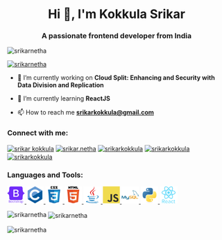 <h1 align="center">Hi 👋, I'm Kokkula Srikar</h1>
<h3 align="center">A passionate frontend developer from India</h3>

<p align="left"> <img src="https://komarev.com/ghpvc/?username=srikarnetha&label=Profile%20views&color=0e75b6&style=flat" alt="srikarnetha" /> </p>

<p align="left"> <a href="https://github.com/ryo-ma/github-profile-trophy"><img src="https://github-profile-trophy.vercel.app/?username=srikarnetha" alt="srikarnetha" /></a> </p>

- 🔭 I’m currently working on **Cloud Split: Enhancing and Security with Data Division and Replication**

- 🌱 I’m currently learning **ReactJS**

- 📫 How to reach me **srikarkokkula@gmail.com**

<h3 align="left">Connect with me:</h3>
<p align="left">
<a href="https://linkedin.com/in/srikar kokkula" target="blank"><img align="center" src="https://raw.githubusercontent.com/rahuldkjain/github-profile-readme-generator/master/src/images/icons/Social/linked-in-alt.svg" alt="srikar kokkula" height="30" width="40" /></a>
<a href="https://instagram.com/srikar.netha" target="blank"><img align="center" src="https://raw.githubusercontent.com/rahuldkjain/github-profile-readme-generator/master/src/images/icons/Social/instagram.svg" alt="srikar.netha" height="30" width="40" /></a>
<a href="https://www.hackerrank.com/srikarkokkula" target="blank"><img align="center" src="https://raw.githubusercontent.com/rahuldkjain/github-profile-readme-generator/master/src/images/icons/Social/hackerrank.svg" alt="srikarkokkula" height="30" width="40" /></a>
<a href="https://www.leetcode.com/srikarkokkula" target="blank"><img align="center" src="https://raw.githubusercontent.com/rahuldkjain/github-profile-readme-generator/master/src/images/icons/Social/leet-code.svg" alt="srikarkokkula" height="30" width="40" /></a>
<a href="https://auth.geeksforgeeks.org/user/srikarkokkula" target="blank"><img align="center" src="https://raw.githubusercontent.com/rahuldkjain/github-profile-readme-generator/master/src/images/icons/Social/geeks-for-geeks.svg" alt="srikarkokkula" height="30" width="40" /></a>
</p>

<h3 align="left">Languages and Tools:</h3>
<p align="left"> <a href="https://getbootstrap.com" target="_blank" rel="noreferrer"> <img src="https://raw.githubusercontent.com/devicons/devicon/master/icons/bootstrap/bootstrap-plain-wordmark.svg" alt="bootstrap" width="40" height="40"/> </a> <a href="https://www.cprogramming.com/" target="_blank" rel="noreferrer"> <img src="https://raw.githubusercontent.com/devicons/devicon/master/icons/c/c-original.svg" alt="c" width="40" height="40"/> </a> <a href="https://www.w3schools.com/css/" target="_blank" rel="noreferrer"> <img src="https://raw.githubusercontent.com/devicons/devicon/master/icons/css3/css3-original-wordmark.svg" alt="css3" width="40" height="40"/> </a> <a href="https://www.w3.org/html/" target="_blank" rel="noreferrer"> <img src="https://raw.githubusercontent.com/devicons/devicon/master/icons/html5/html5-original-wordmark.svg" alt="html5" width="40" height="40"/> </a> <a href="https://www.java.com" target="_blank" rel="noreferrer"> <img src="https://raw.githubusercontent.com/devicons/devicon/master/icons/java/java-original.svg" alt="java" width="40" height="40"/> </a> <a href="https://developer.mozilla.org/en-US/docs/Web/JavaScript" target="_blank" rel="noreferrer"> <img src="https://raw.githubusercontent.com/devicons/devicon/master/icons/javascript/javascript-original.svg" alt="javascript" width="40" height="40"/> </a> <a href="https://www.mysql.com/" target="_blank" rel="noreferrer"> <img src="https://raw.githubusercontent.com/devicons/devicon/master/icons/mysql/mysql-original-wordmark.svg" alt="mysql" width="40" height="40"/> </a> <a href="https://www.python.org" target="_blank" rel="noreferrer"> <img src="https://raw.githubusercontent.com/devicons/devicon/master/icons/python/python-original.svg" alt="python" width="40" height="40"/> </a> <a href="https://reactjs.org/" target="_blank" rel="noreferrer"> <img src="https://raw.githubusercontent.com/devicons/devicon/master/icons/react/react-original-wordmark.svg" alt="react" width="40" height="40"/> </a> </p>

<p><img align="left" src="https://github-readme-stats.vercel.app/api/top-langs?username=srikarnetha&show_icons=true&locale=en&layout=compact" alt="srikarnetha" /></p>

<p>&nbsp;<img align="center" src="https://github-readme-stats.vercel.app/api?username=srikarnetha&show_icons=true&locale=en" alt="srikarnetha" /></p>

<p><img align="center" src="https://github-readme-streak-stats.herokuapp.com/?user=srikarnetha&" alt="srikarnetha" /></p>

